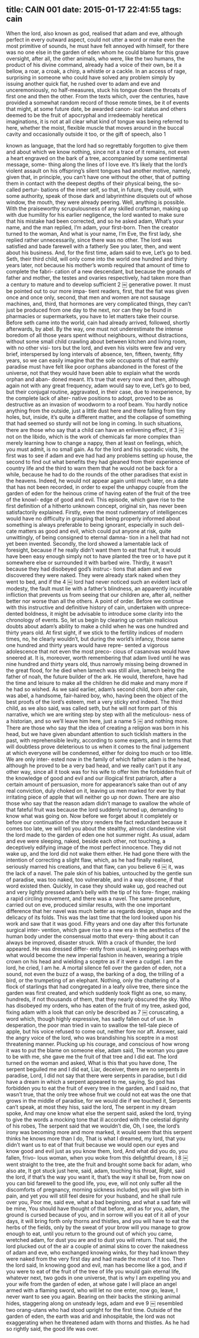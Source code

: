 title: CAIN 001
date: 2015-01-17 22:41:55
tags: cain
---

When the lord, also known as god, realised that adam and eve, although perfect in every outward aspect, could not utter a word or make even the most primitive of sounds, he must have felt annoyed with himself, for there was no one else in the garden of eden whom he could blame for this grave oversight, after all, the other animals, who were, like the two humans, the product of his divine command, already had a voice of their own, be it a bellow, a roar, a croak, a chirp, a whistle or a cackle. In an access of rage, surprising in someone who could have solved any problem simply by issuing another quick fiat, he rushed over to adam and eve and unceremoniously, no half-measures, stuck his tongue down the throats of first one and then the other. From the texts which, over the centuries, have provided a somewhat random record of those remote times, be it of events that might, at some future date, be awarded canon- ical status and others deemed to be the fruit of apocryphal and irredeemably heretical imaginations, it is not at all clear what kind of tongue was being referred to here, whether the moist, flexible muscle that moves around in the buccal cavity and occasionally outside it too, or the gift of speech, also
1

known as language, that the lord had so regrettably forgotten to give them and about which we know nothing, since not a trace of it remains, not even a heart engraved on the bark of a tree, accompanied by some sentimental message, some- thing along the lines of I love eve. It’s likely that the lord’s violent assault on his offspring’s silent tongues had another motive, namely, given that, in principle, you can’t have one without the other, that of putting them in contact with the deepest depths of their physical being, the so-called pertur- bations of the inner self, so that, in future, they could, with some authority, speak of those dark and labyrinthine disquiets out of whose window, the mouth, they were already peering. Well, anything is possible. With the praiseworthy scrupulousness of any skilled craftsman, making up with due humility for his earlier negligence, the lord wanted to make sure that his mistake had been corrected, and so he asked adam, What’s your name, and the man replied, I’m adam, your first-born. Then the creator turned to the woman, And what is your name, I’m Eve, the first lady, she replied rather unnecessarily, since there was no other. The lord was satisfied and bade farewell with a fatherly See you later, then, and went about his business. And, for the first time, adam said to eve, Let’s go to bed.
Seth, their third child, will only come into the world one hundred and thirty years later, not because his mother’s womb required that amount of time to complete the fabri- cation of a new descendant, but because the gonads of father and mother, the testes and ovaries respectively, had taken more than a century to mature and to develop sufficient
2
￼
generative power. It must be pointed out to our more impa- tient readers, first, that the fiat was given once and once only, second, that men and women are not sausage machines, and, third, that hormones are very complicated things, they can’t just be produced from one day to the next, nor can they be found in pharmacies or supermarkets, you have to let matters take their course. Before seth came into the world, cain had already arrived, followed, shortly afterwards, by abel. By the way, one must not underestimate the intense boredom of all those years spent without neighbours, without distractions, without some small child crawling about between kitchen and living room, with no other visi- tors but the lord, and even his visits were few and very brief, interspersed by long intervals of absence, ten, fifteen, twenty, fifty years, so we can easily imagine that the sole occupants of that earthly paradise must have felt like poor orphans abandoned in the forest of the universe, not that they would have been able to explain what the words orphan and aban- doned meant. It’s true that every now and then, although again not with any great frequency, adam would say to eve, Let’s go to bed, but their conjugal routine, aggravated, in their case, due to inexperience, by the complete lack of alter- native positions to adopt, proved to be as destructive as an invasion of woodworm to a roof beam. You hardly notice anything from the outside, just a little dust here and there falling from tiny holes, but, inside, it’s quite a different matter, and the collapse of something that had seemed so sturdy will not be long in coming. In such situations, there are those who say that a child can have an enlivening effect, if
3
￼
not on the libido, which is the work of chemicals far more complex than merely learning how to change a nappy, then at least on feelings, which, you must admit, is no small gain. As for the lord and his sporadic visits, the first was to see if adam and eve had had any problems setting up house, the second to find out what benefits they had gleaned from their experience of country life and the third to warn them that he would not be back for a while, because he had to do the rounds of the other paradises that exist in the heavens. Indeed, he would not appear again until much later, on a date that has not been recorded, in order to expel the unhappy couple from the garden of eden for the heinous crime of having eaten of the fruit of the tree of the knowl- edge of good and evil. This episode, which gave rise to the first definition of a hitherto unknown concept, original sin, has never been satisfactorily explained. Firstly, even the most rudimentary of intelligences would have no difficulty in grasping that being properly informed about something is always preferable to being ignorant, especially in such deli- cate matters as good and evil, which could put anyone at risk, quite unwittingly, of being consigned to eternal damna- tion in a hell that had not yet been invented. Secondly, the lord showed a lamentable lack of foresight, because if he really didn’t want them to eat that fruit, it would have been easy enough simply not to have planted the tree or to have put it somewhere else or surrounded it with barbed wire. Thirdly, it wasn’t because they had disobeyed god’s instruc- tions that adam and eve discovered they were naked. They were already stark naked when they went to bed, and if the
4
￼
lord had never noticed such an evident lack of modesty, the fault must lie with a father’s blindness, an apparently incurable infliction that prevents us from seeing that our children are, after all, neither better nor worse than all the others.
A point of order. Before we continue with this instructive and definitive history of cain, undertaken with unprece- dented boldness, it might be advisable to introduce some clarity into the chronology of events. So, let us begin by clearing up certain malicious doubts about adam’s ability to make a child when he was one hundred and thirty years old. At first sight, if we stick to the fertility indices of modern times, no, he clearly wouldn’t, but during the world’s infancy, those same one hundred and thirty years would have repre- sented a vigorous adolescence that not even the most preco- cious of casanovas would have sneered at. It is, moreover, worth remembering that adam lived until he was nine hundred and thirty years old, thus narrowly missing being drowned in the great flood, for he died when lamech was still alive, lamech being the father of noah, the future builder of the ark. He would, therefore, have had the time and leisure to make all the children he did make and many more if he had so wished. As we said earlier, adam’s second child, born after cain, was abel, a handsome, fair-haired boy, who, having been the object of the best proofs of the lord’s esteem, met a very sticky end indeed. The third child, as we also said, was called seth, but he will not form part of this narrative, which we are writing step by step with all the meticulous- ness of a historian, and so we’ll leave him here, just a name
5
￼
and nothing more. There are those who say that the idea of creating a religion was born in his head, but we have given abundant attention to such ticklish matters in the past, with reprehensible levity, according to some experts, and in terms that will doubtless prove deleterious to us when it comes to the final judgement at which everyone will be condemned, either for doing too much or too little. We are only inter- ested now in the family of which father adam is the head, although he proved to be a very bad head, and we really can’t put it any other way, since all it took was for his wife to offer him the forbidden fruit of the knowledge of good and evil and our illogical first patriarch, after a certain amount of persuasion, more for appearance’s sake than out of any real conviction, duly choked on it, leaving us men marked for ever by that irritating piece of apple that will neither go up nor down. There are also those who say that the reason adam didn’t manage to swallow the whole of that fateful fruit was because the lord suddenly turned up, demanding to know what was going on. Now before we forget about it completely or before our continuation of the story renders the fact redundant because it comes too late, we will tell you about the stealthy, almost clandestine visit the lord made to the garden of eden one hot summer night. As usual, adam and eve were sleeping, naked, beside each other, not touching, a deceptively edifying image of the most perfect innocence. They did not wake up, and the lord did not wake them either. He had gone there with the intention of correcting a slight flaw, which, as he had finally realised, seriously marred his creations, and that flaw, can you believe
6
￼
it, was the lack of a navel. The pale skin of his babies, untouched by the gentle sun of paradise, was too naked, too vulnerable, and in a way obscene, if that word existed then. Quickly, in case they should wake up, god reached out and very lightly pressed adam’s belly with the tip of his fore- finger, making a rapid circling movement, and there was a navel. The same procedure, carried out on eve, produced similar results, with the one important difference that her navel was much better as regards design, shape and the delicacy of its folds. This was the last time that the lord looked upon his work and saw that it was good.
Fifty years and one day after this fortunate surgical inter- vention, which gave rise to a new era in the aesthetics of the human body under the consensual motto that every- thing about it can always be improved, disaster struck. With a crack of thunder, the lord appeared. He was dressed differ- ently from usual, in keeping perhaps with what would become the new imperial fashion in heaven, wearing a triple crown on his head and wielding a sceptre as if it were a cudgel. I am the lord, he cried, I am he. A mortal silence fell over the garden of eden, not a sound, not even the buzz of a wasp, the barking of a dog, the trilling of a bird, or the trumpeting of an elephant. Nothing, only the chattering of a flock of starlings that had congregated in a leafy olive tree, there since the garden was first created, and which suddenly took flight as one, so many, hundreds, if not thousands of them, that they nearly obscured the sky. Who has disobeyed my orders, who has eaten of the fruit of my tree, asked god, fixing adam with a look that can only be described as
7
￼
coruscating, a word which, though highly expressive, has sadly fallen out of use. In desperation, the poor man tried in vain to swallow the tell-tale piece of apple, but his voice refused to come out, neither fore nor aft. Answer, said the angry voice of the lord, who was brandishing his sceptre in a most threatening manner. Plucking up his courage, and conscious of how wrong it was to put the blame on someone else, adam said, The woman you gave to be with me, she gave me the fruit of that tree and I did eat. The lord turned on the woman and asked, What is this that you have done, The serpent beguiled me and I did eat, Liar, deceiver, there are no serpents in paradise, Lord, I did not say that there were serpents in paradise, but I did have a dream in which a serpent appeared to me, saying, So god has forbidden you to eat the fruit of every tree in the garden, and I said no, that wasn’t true, that the only tree whose fruit we could not eat was the one that grows in the middle of paradise, for we would die if we touched it, Serpents can’t speak, at most they hiss, said the lord, The serpent in my dream spoke, And may one know what else the serpent said, asked the lord, trying to give the words a mocking tone that ill accorded with the celestial dignity of his robes, The serpent said that we wouldn’t die, Oh, I see, the lord’s irony was becoming more and more marked, it would seem that this serpent thinks he knows more than I do, That is what I dreamed, my lord, that you didn’t want us to eat of that fruit because we would open our eyes and know good and evil just as you know them, lord, And what did you do, you fallen, frivo- lous woman, when you woke from this delightful dream, I
8
￼
went straight to the tree, ate the fruit and brought some back for adam, who also ate, It got stuck just here, said, adam, touching his throat, Right, said the lord, if that’s the way you want it, that’s the way it shall be, from now on you can bid farewell to the good life, you, eve, will not only suffer all the discomforts of pregnancy, morning sickness included, you will give birth in pain, and yet you will still feel desire for your husband, and he shall rule over you, Poor me, said eve, what a bad beginning, and what a sad fate will be mine, You should have thought of that before, and as for you, adam, the ground is cursed because of you, and in sorrow will you eat of it all of your days, it will bring forth only thorns and thistles, and you will have to eat the herbs of the fields, only by the sweat of your brow will you manage to grow enough to eat, until you return to the ground out of which you came, wretched adam, for dust you are and to dust you will return. That said, the lord plucked out of the air a couple of animal skins to cover the nakedness of adam and eve, who exchanged knowing winks, for they had known they were naked from the very first day and had made the most of it too. Then the lord said, In knowing good and evil, man has become like a god, and if you were to eat of the fruit of the tree of life you would gain eternal life, whatever next, two gods in one universe, that is why I am expelling you and your wife from the garden of eden, at whose gate I will place an angel armed with a flaming sword, who will let no one enter, now go, leave, I never want to see you again. Bearing on their backs the stinking animal hides, staggering along on unsteady legs, adam and eve
9
￼
resembled two orang-utans who had stood upright for the first time. Outside of the garden of eden, the earth was arid and inhospitable, the lord was not exaggerating when he threatened adam with thorns and thistles. As he had so rightly said, the good life was over.
